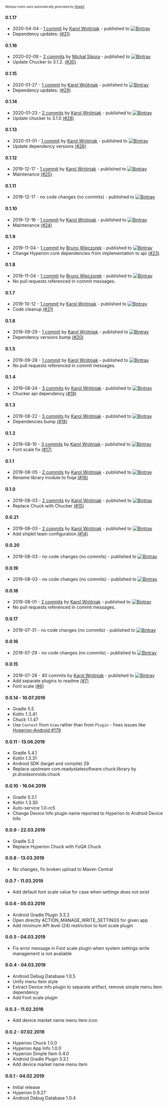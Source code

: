 <sup><sup>*Release notes were automatically generated by [Shipkit](http://shipkit.org/)*</sup></sup>

#### 0.1.17
 - 2020-04-04 - [1 commit](https://github.com/DroidsOnRoids/FoQA/compare/v0.1.16...v0.1.17) by [Karol Wrótniak](https://github.com/koral--) - published to [![Bintray](https://img.shields.io/badge/Bintray-0.1.17-green.svg)](https://bintray.com/droidsonroids/maven/FoQA/0.1.17)
 - Dependency updates: [(#31)](https://github.com/DroidsOnRoids/FoQA/pull/31)

#### 0.1.16
 - 2020-02-09 - [2 commits](https://github.com/DroidsOnRoids/FoQA/compare/v0.1.15...v0.1.16) by [Michał Sikora](https://github.com/MiSikora) - published to [![Bintray](https://img.shields.io/badge/Bintray-0.1.16-green.svg)](https://bintray.com/droidsonroids/maven/FoQA/0.1.16)
 - Update Chucker to 3.1.2. [(#30)](https://github.com/DroidsOnRoids/FoQA/pull/30)

#### 0.1.15
 - 2020-01-27 - [1 commit](https://github.com/DroidsOnRoids/FoQA/compare/v0.1.14...v0.1.15) by [Karol Wrótniak](https://github.com/koral--) - published to [![Bintray](https://img.shields.io/badge/Bintray-0.1.15-green.svg)](https://bintray.com/droidsonroids/maven/FoQA/0.1.15)
 - Dependency updates: [(#29)](https://github.com/DroidsOnRoids/FoQA/pull/29)

#### 0.1.14
 - 2020-01-23 - [2 commits](https://github.com/DroidsOnRoids/FoQA/compare/v0.1.13...v0.1.14) by [Karol Wrótniak](https://github.com/koral--) - published to [![Bintray](https://img.shields.io/badge/Bintray-0.1.14-green.svg)](https://bintray.com/droidsonroids/maven/FoQA/0.1.14)
 - Update chucker to 3.1.0 [(#28)](https://github.com/DroidsOnRoids/FoQA/pull/28)

#### 0.1.13
 - 2020-01-01 - [1 commit](https://github.com/DroidsOnRoids/FoQA/compare/v0.1.12...v0.1.13) by [Karol Wrótniak](https://github.com/koral--) - published to [![Bintray](https://img.shields.io/badge/Bintray-0.1.13-green.svg)](https://bintray.com/droidsonroids/maven/FoQA/0.1.13)
 - Update dependency versions [(#26)](https://github.com/DroidsOnRoids/FoQA/pull/26)

#### 0.1.12
 - 2019-12-17 - [1 commit](https://github.com/DroidsOnRoids/FoQA/compare/v0.1.11...v0.1.12) by [Karol Wrótniak](https://github.com/koral--) - published to [![Bintray](https://img.shields.io/badge/Bintray-0.1.12-green.svg)](https://bintray.com/droidsonroids/maven/FoQA/0.1.12)
 - Maintenance [(#25)](https://github.com/DroidsOnRoids/FoQA/pull/25)

#### 0.1.11
 - 2019-12-17 - no code changes (no commits) - published to [![Bintray](https://img.shields.io/badge/Bintray-0.1.11-green.svg)](https://bintray.com/droidsonroids/maven/FoQA/0.1.11)

#### 0.1.10
 - 2019-12-16 - [1 commit](https://github.com/DroidsOnRoids/FoQA/compare/v0.1.9...v0.1.10) by [Karol Wrótniak](https://github.com/koral--) - published to [![Bintray](https://img.shields.io/badge/Bintray-0.1.10-green.svg)](https://bintray.com/droidsonroids/maven/FoQA/0.1.10)
 - Maintenance [(#24)](https://github.com/DroidsOnRoids/FoQA/pull/24)

#### 0.1.9
 - 2019-11-04 - [1 commit](https://github.com/DroidsOnRoids/FoQA/compare/v0.1.8...v0.1.9) by [Bruno Wieczorek](https://github.com/burnoo) - published to [![Bintray](https://img.shields.io/badge/Bintray-0.1.9-green.svg)](https://bintray.com/droidsonroids/maven/FoQA/0.1.9)
 -  Change Hyperion core dependencies from implementation to api [(#23)](https://github.com/DroidsOnRoids/FoQA/pull/23)

#### 0.1.8
 - 2019-11-04 - [1 commit](https://github.com/DroidsOnRoids/FoQA/compare/v0.1.7...v0.1.8) by [Bruno Wieczorek](https://github.com/burnoo) - published to [![Bintray](https://img.shields.io/badge/Bintray-0.1.8-green.svg)](https://bintray.com/droidsonroids/maven/FoQA/0.1.8)
 - No pull requests referenced in commit messages.

#### 0.1.7
 - 2019-10-12 - [1 commit](https://github.com/DroidsOnRoids/FoQA/compare/v0.1.6...v0.1.7) by [Karol Wrótniak](https://github.com/koral--) - published to [![Bintray](https://img.shields.io/badge/Bintray-0.1.7-green.svg)](https://bintray.com/droidsonroids/maven/FoQA/0.1.7)
 - Code cleanup [(#21)](https://github.com/DroidsOnRoids/FoQA/pull/21)

#### 0.1.6
 - 2019-09-29 - [1 commit](https://github.com/DroidsOnRoids/FoQA/compare/v0.1.5...v0.1.6) by [Karol Wrótniak](https://github.com/koral--) - published to [![Bintray](https://img.shields.io/badge/Bintray-0.1.6-green.svg)](https://bintray.com/droidsonroids/maven/FoQA/0.1.6)
 - Dependency versions bump [(#20)](https://github.com/DroidsOnRoids/FoQA/pull/20)

#### 0.1.5
 - 2019-09-28 - [1 commit](https://github.com/DroidsOnRoids/FoQA/compare/v0.1.4...v0.1.5) by [Karol Wrótniak](https://github.com/koral--) - published to [![Bintray](https://img.shields.io/badge/Bintray-0.1.5-green.svg)](https://bintray.com/droidsonroids/maven/FoQA/0.1.5)
 - No pull requests referenced in commit messages.

#### 0.1.4
 - 2019-08-24 - [3 commits](https://github.com/DroidsOnRoids/FoQA/compare/v0.1.3...v0.1.4) by [Karol Wrótniak](https://github.com/koral--) - published to [![Bintray](https://img.shields.io/badge/Bintray-0.1.4-green.svg)](https://bintray.com/droidsonroids/maven/FoQA/0.1.4)
 - Chucker api dependency [(#19)](https://github.com/DroidsOnRoids/FoQA/pull/19)

#### 0.1.3
 - 2019-08-22 - [3 commits](https://github.com/DroidsOnRoids/FoQA/compare/v0.1.2...v0.1.3) by [Karol Wrótniak](https://github.com/koral--) - published to [![Bintray](https://img.shields.io/badge/Bintray-0.1.3-green.svg)](https://bintray.com/droidsonroids/maven/FoQA/0.1.3)
 - Dependencies bump [(#18)](https://github.com/DroidsOnRoids/FoQA/pull/18)

#### 0.1.2
 - 2019-08-10 - [3 commits](https://github.com/DroidsOnRoids/FoQA/compare/v0.1.1...v0.1.2) by [Karol Wrótniak](https://github.com/koral--) - published to [![Bintray](https://img.shields.io/badge/Bintray-0.1.2-green.svg)](https://bintray.com/droidsonroids/maven/FoQA/0.1.2)
 - Font scale fix [(#17)](https://github.com/DroidsOnRoids/FoQA/pull/17)

#### 0.1.1
 - 2019-08-05 - [2 commits](https://github.com/DroidsOnRoids/FoQA/compare/v0.1.0...v0.1.1) by [Karol Wrótniak](https://github.com/koral--) - published to [![Bintray](https://img.shields.io/badge/Bintray-0.1.1-green.svg)](https://bintray.com/droidsonroids/maven/FoQA/0.1.1)
 - Rename library module to foqa [(#16)](https://github.com/DroidsOnRoids/FoQA/pull/16)

#### 0.1.0
 - 2019-08-03 - [2 commits](https://github.com/DroidsOnRoids/FoQA/compare/v0.0.21...v0.1.0) by [Karol Wrótniak](https://github.com/koral--) - published to [![Bintray](https://img.shields.io/badge/Bintray-0.1.0-green.svg)](https://bintray.com/droidsonroids/maven/FoQA/0.1.0)
 - Replace Chuck with Chucker [(#15)](https://github.com/DroidsOnRoids/FoQA/pull/15)

#### 0.0.21
 - 2019-08-03 - [2 commits](https://github.com/DroidsOnRoids/FoQA/compare/v0.0.20...v0.0.21) by [Karol Wrótniak](https://github.com/koral--) - published to [![Bintray](https://img.shields.io/badge/Bintray-0.0.21-green.svg)](https://bintray.com/droidsonroids/maven/FoQA/0.0.21)
 - Add shipkit team configuration [(#14)](https://github.com/DroidsOnRoids/FoQA/pull/14)

#### 0.0.20
 - 2019-08-03 - no code changes (no commits) - published to [![Bintray](https://img.shields.io/badge/Bintray-0.0.20-green.svg)](https://bintray.com/droidsonroids/maven/FoQA/0.0.20)

#### 0.0.19
 - 2019-08-03 - no code changes (no commits) - published to [![Bintray](https://img.shields.io/badge/Bintray-0.0.19-green.svg)](https://bintray.com/droidsonroids/maven/FoQA/0.0.19)

#### 0.0.18
 - 2019-08-01 - [2 commits](https://github.com/DroidsOnRoids/FoQA/compare/v0.0.17...v0.0.18) by [Karol Wrótniak](https://github.com/koral--) - published to [![Bintray](https://img.shields.io/badge/Bintray-0.0.18-green.svg)](https://bintray.com/droidsonroids/maven/FoQA/0.0.18)
 - No pull requests referenced in commit messages.

#### 0.0.17
 - 2019-07-31 - no code changes (no commits) - published to [![Bintray](https://img.shields.io/badge/Bintray-0.0.17-green.svg)](https://bintray.com/droidsonroids/maven/FoQA/0.0.17)

#### 0.0.16
 - 2019-07-29 - no code changes (no commits) - published to [![Bintray](https://img.shields.io/badge/Bintray-0.0.16-green.svg)](https://bintray.com/droidsonroids/maven/FoQA/0.0.16)

#### 0.0.15
 - 2019-07-28 - 40 commits by [Karol Wrótniak](https://github.com/koral--) - published to [![Bintray](https://img.shields.io/badge/Bintray-0.0.15-green.svg)](https://bintray.com/droidsonroids/maven/FoQA/0.0.15)
 - Add separate plugins to readme [(#7)](https://github.com/DroidsOnRoids/FoQA/pull/7)
 - Font scale [(#6)](https://github.com/DroidsOnRoids/FoQA/pull/6)

#### 0.0.14 - 10.07.2019
- Gradle 5.5
- Kotlin 1.3.41
- Chuck 1.1.47
- Use `Context` from `View` rather than from `Plugin` - fixes issues like [Hyperion-Android #179](https://github.com/willowtreeapps/Hyperion-Android/issues/179)

#### 0.0.11 - 13.06.2019
- Gradle 5.4.1
- Kotlin 1.3.31
- Android SDK (target and compile) 29
- Replace upstream com.readystatesoftware.chuck:library by pl.droidsonroids:chuck

#### 0.0.10 - 16.04.2019
- Gradle 5.3.1
- Kotlin 1.3.30
- Auto-service 1.0-rc5
- Change Device Info plugin name reported to Hyperion to Android Device Info

#### 0.0.9 - 22.03.2019
- Gradle 5.3
- Replace Hyperion Chuck with FoQA Chuck

#### 0.0.8 - 13.03.2019
- No changes, fix broken upload to Maven Central

#### 0.0.7 - 11.03.2019
- Add default font scale value for case when settings does not exist

#### 0.0.6 - 05.03.2019
- Android Gradle Plugin 3.3.2
- Open directly ACTION_MANAGE_WRITE_SETTINGS for given app
- Add minimum API level (24) restriction to font scale plugin 

#### 0.0.5 - 04.03.2019
- Fix error message in Font scale plugin when system settings write management is not available

#### 0.0.4 - 04.03.2019
- Android Debug Database 1.0.5
- Unify menu item style
- Extract Device info plugin to separate artifact, remove simple menu item dependency
- Add Font scale plugin

#### 0.0.3 - 11.02.2019
- Add device market name menu item icon

#### 0.0.2 - 07.02.2019
- Hyperion Chuck 1.0.0
- Hyperion App Info 1.0.0
- Hyperion Simple Item 0.4.0
- Android Gradle Plugin 3.3.1
- Add device market name menu item

#### 0.0.1 - 04.02.2019
- Initial release
- Hyperion 0.9.27
- Android Debug Database 1.0.4